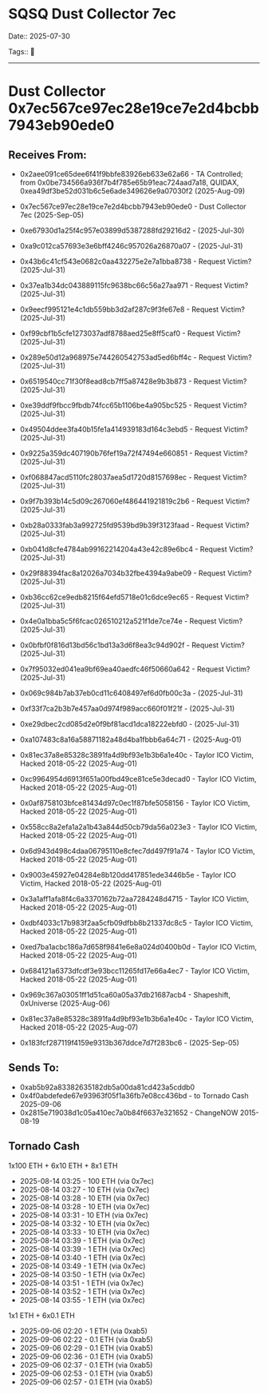 # SQSQ Dust Collector 7ec

Date:: 2025-07-30

Tags:: 🔑

---

# Dust Collector 0x7ec567ce97ec28e19ce7e2d4bcbb7943eb90ede0


## Receives From:

- 0x2aee091ce65dee6f41f9bbfe83926eb633e62a66 - TA Controlled; from 0x0be734566a936f7b4f785e65b91eac724aad7a18, QUIDAX, 0xea49df3be52d031b6c5e6ade349626e9a07030f2 (2025-Aug-09)
- 0x7ec567ce97ec28e19ce7e2d4bcbb7943eb90ede0 - Dust Collector 7ec                                                                                                 (2025-Sep-05)

- 0xe67930d1a25f4c957e03899d5387288fd29216d2 -                                                                                                                    (2025-Jul-30)
- 0xa9c012ca57693e3e6bff4246c957026a26870a07 -                                                                                                                    (2025-Jul-31)
- 0x43b6c41cf543e0682c0aa432275e2e7a1bba8738 - Request Victim?                                                                                                    (2025-Jul-31)
- 0x37ea1b34dc043889115fc9638bc66c56a27aa971 - Request Victim?                                                                                                    (2025-Jul-31)
- 0x9eecf995121e4c1db559bb3d2af287c9f3fe67e8 - Request Victim?                                                                                                    (2025-Jul-31)
- 0xf99cbf1b5cfe1273037adf8788aed25e8ff5caf0 - Request Victim?                                                                                                    (2025-Jul-31)
- 0x289e50d12a968975e744260542753ad5ed6bff4c - Request Victim?                                                                                                    (2025-Jul-31)
- 0x6519540cc71f30f8ead8cb7ff5a87428e9b3b873 - Request Victim?                                                                                                    (2025-Jul-31)
- 0xe39ddf9fbcc9fbdb74fcc65b1106be4a905bc525 - Request Victim?                                                                                                    (2025-Jul-31)
- 0x49504ddee3fa40b15fe1a414939183d164c3ebd5 - Request Victim?                                                                                                    (2025-Jul-31)
- 0x9225a359dc407190b76fef19a72f47494e660851 - Request Victim?                                                                                                    (2025-Jul-31)
- 0xf068847acd5110fc28037aea5d1720d8157698ec - Request Victim?                                                                                                    (2025-Jul-31)
- 0x9f7b393b14c5d09c267060ef486441921819c2b6 - Request Victim?                                                                                                    (2025-Jul-31)
- 0xb28a0333fab3a992725fd9539bd9b39f3123faad - Request Victim?                                                                                                    (2025-Jul-31)
- 0xb041d8cfe4784ab99162214204a43e42c89e6bc4 - Request Victim?                                                                                                    (2025-Jul-31)
- 0x29f88394fac8a12026a7034b32fbe4394a9abe09 - Request Victim?                                                                                                    (2025-Jul-31)
- 0xb36cc62ce9edb8215f64efd5718e01c6dce9ec65 - Request Victim?                                                                                                    (2025-Jul-31)
- 0x4e0a1bba5c5f6fcac026510212a521f1de7ce74e - Request Victim?                                                                                                    (2025-Jul-31)
- 0x0bfbf0f816d13bd56c1bd13a3d6f8ea3c94d902f - Request Victim?                                                                                                    (2025-Jul-31)
- 0x7f95032ed041ea9bf69ea40aedfc46f50660a642 - Request Victim?                                                                                                    (2025-Jul-31)
- 0x069c984b7ab37eb0cd11c6408497ef6d0fb00c3a -                                                                                                                    (2025-Jul-31)
- 0xf33f7ca2b3b7e457aa0d974f989acc660f01f21f -                                                                                                                    (2025-Jul-31)
- 0xe29dbec2cd085d2e0f9bf81acd1dca18222ebfd0 -                                                                                                                    (2025-Jul-31)
- 0xa107483c8a16a58871182a48d4ba1fbbb6a64c71 -                                                                                                                    (2025-Aug-01)
- 0x81ec37a8e85328c3891fa4d9bf93e1b3b6a1e40c - Taylor ICO Victim, Hacked 2018-05-22                                                                               (2025-Aug-01)
- 0xc9964954d6913f651a00fbd49ce81ce5e3decad0 - Taylor ICO Victim, Hacked 2018-05-22                                                                               (2025-Aug-01)
- 0x0af8758103bfce81434d97c0ec1f87bfe5058156 - Taylor ICO Victim, Hacked 2018-05-22                                                                               (2025-Aug-01)
- 0x558cc8a2efa1a2a1b43a844d50cb79da56a023e3 - Taylor ICO Victim, Hacked 2018-05-22                                                                               (2025-Aug-01)
- 0x6d943d498c4daa06795110e8cfec7dd497f91a74 - Taylor ICO Victim, Hacked 2018-05-22                                                                               (2025-Aug-01)
- 0x9003e45927e04284e8b120dd417851ede3446b5e - Taylor ICO Victim, Hacked 2018-05-22                                                                               (2025-Aug-01)
- 0x3a1aff1afa8f4c6a3370162b72aa7284248d4715 - Taylor ICO Victim, Hacked 2018-05-22                                                                               (2025-Aug-01)
- 0xdbf4033c17b983f2aa5cfb09dfbb8b21337dc8c5 - Taylor ICO Victim, Hacked 2018-05-22                                                                               (2025-Aug-01)
- 0xed7ba1acbc186a7d658f9841e6e8a024d0400b0d - Taylor ICO Victim, Hacked 2018-05-22                                                                               (2025-Aug-01)
- 0x684121a6373dfcdf3e93bcc11265fd17e66a4ec7 - Taylor ICO Victim, Hacked 2018-05-22                                                                               (2025-Aug-01)
- 0x969c367a03051ff1d51ca60a05a37db21687acb4 - Shapeshift, 0xUniverse                                                                                             (2025-Aug-06)
- 0x81ec37a8e85328c3891fa4d9bf93e1b3b6a1e40c - Taylor ICO Victim, Hacked 2018-05-22                                                                               (2025-Aug-07)
- 0x183fcf287119f4159e9313b367ddce7d7f283bc6 -                                                                                                                    (2025-Sep-05)


## Sends To:
 
- 0xab5b92a83382635182db5a00da81cd423a5cddb0
- 0x4f0abdefede67e93963f05f1a36fb7e08cc436bd - to Tornado Cash 2025-09-06
- 0x2815e719038d1c05a410ec7a0b84f6637e321652 - ChangeNOW 2015-08-19


## Tornado Cash

1x100 ETH + 6x10 ETH + 8x1 ETH 

- 2025-08-14 03:25 - 100 ETH (via 0x7ec)
- 2025-08-14 03:27 - 10 ETH (via 0x7ec)
- 2025-08-14 03:28 - 10 ETH (via 0x7ec)
- 2025-08-14 03:28 - 10 ETH (via 0x7ec)
- 2025-08-14 03:31 - 10 ETH (via 0x7ec)
- 2025-08-14 03:32 - 10 ETH (via 0x7ec)
- 2025-08-14 03:33 - 10 ETH (via 0x7ec)
- 2025-08-14 03:39 - 1 ETH (via 0x7ec)
- 2025-08-14 03:39 - 1 ETH (via 0x7ec)
- 2025-08-14 03:40 - 1 ETH (via 0x7ec)
- 2025-08-14 03:49 - 1 ETH (via 0x7ec)
- 2025-08-14 03:50 - 1 ETH (via 0x7ec)
- 2025-08-14 03:51 - 1 ETH (via 0x7ec)
- 2025-08-14 03:52 - 1 ETH (via 0x7ec)
- 2025-08-14 03:55 - 1 ETH (via 0x7ec)

1x1 ETH + 6x0.1 ETH

- 2025-09-06 02:20 - 1 ETH (via 0xab5)
- 2025-09-06 02:22 - 0.1 ETH (via 0xab5)
- 2025-09-06 02:29 - 0.1 ETH (via 0xab5)
- 2025-09-06 02:36 - 0.1 ETH (via 0xab5)
- 2025-09-06 02:37 - 0.1 ETH (via 0xab5)
- 2025-09-06 02:53 - 0.1 ETH (via 0xab5)
- 2025-09-06 02:57 - 0.1 ETH (via 0xab5)






